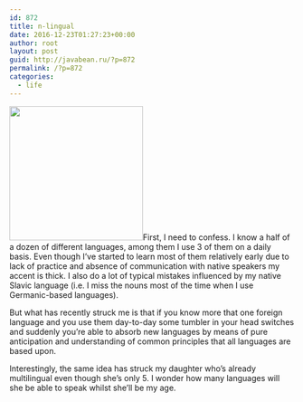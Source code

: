 ```yaml
---
id: 872
title: n-lingual
date: 2016-12-23T01:27:23+00:00
author: root
layout: post
guid: http://javabean.ru/?p=872
permalink: /?p=872
categories:
  - life
---
```

<img class="alignleft size-medium" src="https://s-media-cache-ak0.pinimg.com/236x/98/6f/59/986f595daf60f1b9d11acf4beaa3e4a4.jpg" alt="" width="236" height="237" />First, I need to confess. I know a half of a dozen of different languages, among them I use 3 of them on a daily basis. Even though I&#8217;ve started to learn most of them relatively early due to lack of practice and absence of communication with native speakers my accent is thick. I also do a lot of typical mistakes influenced by my native Slavic language (i.e. I miss the nouns most of the time when I use Germanic-based languages).

But what has recently struck me is that if you know more that one foreign language and you use them day-to-day some tumbler in your head switches and suddenly you&#8217;re able to absorb new languages by means of pure anticipation and understanding of common principles that all languages are based upon.

Interestingly, the same idea has struck my daughter who&#8217;s already multilingual even though she&#8217;s only 5. I wonder how many languages will she be able to speak whilst she&#8217;ll be my age.
